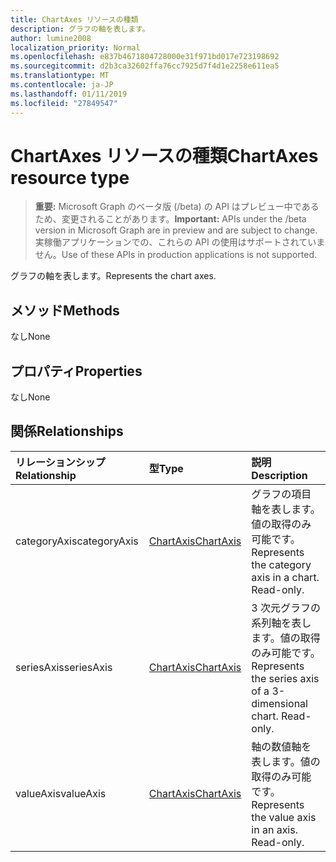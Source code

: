 ```yaml
---
title: ChartAxes リソースの種類
description: グラフの軸を表します。
author: lumine2008
localization_priority: Normal
ms.openlocfilehash: e837b4671804728000e31f971bd017e723198692
ms.sourcegitcommit: d2b3ca32602ffa76cc7925d7f4d1e2258e611ea5
ms.translationtype: MT
ms.contentlocale: ja-JP
ms.lasthandoff: 01/11/2019
ms.locfileid: "27849547"
---
```

# <a name="chartaxes-resource-type"></a><span data-ttu-id="68813-103">ChartAxes リソースの種類</span><span class="sxs-lookup"><span data-stu-id="68813-103">ChartAxes resource type</span></span>

> <span data-ttu-id="68813-104">**重要:** Microsoft Graph のベータ版 (/beta) の API はプレビュー中であるため、変更されることがあります。</span><span class="sxs-lookup"><span data-stu-id="68813-104">**Important:** APIs under the /beta version in Microsoft Graph are in preview and are subject to change.</span></span> <span data-ttu-id="68813-105">実稼働アプリケーションでの、これらの API の使用はサポートされていません。</span><span class="sxs-lookup"><span data-stu-id="68813-105">Use of these APIs in production applications is not supported.</span></span>

<span data-ttu-id="68813-106">グラフの軸を表します。</span><span class="sxs-lookup"><span data-stu-id="68813-106">Represents the chart axes.</span></span>


## <a name="methods"></a><span data-ttu-id="68813-107">メソッド</span><span class="sxs-lookup"><span data-stu-id="68813-107">Methods</span></span>
<span data-ttu-id="68813-108">なし</span><span class="sxs-lookup"><span data-stu-id="68813-108">None</span></span>

## <a name="properties"></a><span data-ttu-id="68813-109">プロパティ</span><span class="sxs-lookup"><span data-stu-id="68813-109">Properties</span></span>
<span data-ttu-id="68813-110">なし</span><span class="sxs-lookup"><span data-stu-id="68813-110">None</span></span>

## <a name="relationships"></a><span data-ttu-id="68813-111">関係</span><span class="sxs-lookup"><span data-stu-id="68813-111">Relationships</span></span>
| <span data-ttu-id="68813-112">リレーションシップ</span><span class="sxs-lookup"><span data-stu-id="68813-112">Relationship</span></span> | <span data-ttu-id="68813-113">型</span><span class="sxs-lookup"><span data-stu-id="68813-113">Type</span></span>   |<span data-ttu-id="68813-114">説明</span><span class="sxs-lookup"><span data-stu-id="68813-114">Description</span></span>|
|:---------------|:--------|:----------|
|<span data-ttu-id="68813-115">categoryAxis</span><span class="sxs-lookup"><span data-stu-id="68813-115">categoryAxis</span></span>|[<span data-ttu-id="68813-116">ChartAxis</span><span class="sxs-lookup"><span data-stu-id="68813-116">ChartAxis</span></span>](chartaxis.md)|<span data-ttu-id="68813-p102">グラフの項目軸を表します。値の取得のみ可能です。</span><span class="sxs-lookup"><span data-stu-id="68813-p102">Represents the category axis in a chart. Read-only.</span></span>|
|<span data-ttu-id="68813-119">seriesAxis</span><span class="sxs-lookup"><span data-stu-id="68813-119">seriesAxis</span></span>|[<span data-ttu-id="68813-120">ChartAxis</span><span class="sxs-lookup"><span data-stu-id="68813-120">ChartAxis</span></span>](chartaxis.md)|<span data-ttu-id="68813-p103">3 次元グラフの系列軸を表します。値の取得のみ可能です。</span><span class="sxs-lookup"><span data-stu-id="68813-p103">Represents the series axis of a 3-dimensional chart. Read-only.</span></span>|
|<span data-ttu-id="68813-123">valueAxis</span><span class="sxs-lookup"><span data-stu-id="68813-123">valueAxis</span></span>|[<span data-ttu-id="68813-124">ChartAxis</span><span class="sxs-lookup"><span data-stu-id="68813-124">ChartAxis</span></span>](chartaxis.md)|<span data-ttu-id="68813-p104">軸の数値軸を表します。値の取得のみ可能です。</span><span class="sxs-lookup"><span data-stu-id="68813-p104">Represents the value axis in an axis. Read-only.</span></span>|

<!-- uuid: 8fcb5dbc-d5aa-4681-8e31-b001d5168d79
2015-10-25 14:57:30 UTC -->
<!-- {
  "type": "#page.annotation",
  "description": "ChartAxes resource",
  "keywords": "",
  "section": "documentation",
  "tocPath": ""
}-->
